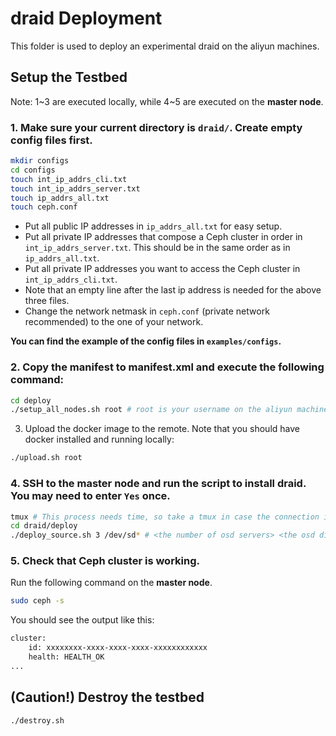 # draid Deployment

This folder is used to deploy an experimental draid on the aliyun machines.

## Setup the Testbed

Note: 1\~3 are executed locally, while 4\~5 are executed on the **master node**.

### 1. Make sure your current directory is `draid/`. Create empty config files first.

```bash
mkdir configs
cd configs
touch int_ip_addrs_cli.txt
touch int_ip_addrs_server.txt
touch ip_addrs_all.txt
touch ceph.conf
```

- Put all public IP addresses in `ip_addrs_all.txt` for easy setup.
- Put all private IP addresses that compose a Ceph cluster in order in `int_ip_addrs_server.txt`. This should be in the same order as in `ip_addrs_all.txt`.
- Put all private IP addresses you want to access the Ceph cluster in `int_ip_addrs_cli.txt`.
- Note that an empty line after the last ip address is needed for the above three files.
- Change the network netmask in `ceph.conf` (private network recommended) to the one of your network.

**You can find the example of the config files in `examples/configs`.**

### 2. Copy the manifest to manifest.xml and execute the following command:

```Bash
cd deploy
./setup_all_nodes.sh root # root is your username on the aliyun machines
```

3. Upload the docker image to the remote. Note that you should have docker installed and running locally:

```bash
./upload.sh root
```

### 4. SSH to the **master node** and run the script to install draid. You may need to enter `Yes` once.

```Bash
tmux # This process needs time, so take a tmux in case the connection is broken.
cd draid/deploy
./deploy_source.sh 3 /dev/sd* # <the number of osd servers> <the osd disk>
```

### 5. Check that Ceph cluster is working.

Run the following command on the **master node**. 

```Bash
sudo ceph -s
```

You should see the output like this:

```Bash
cluster:
    id: xxxxxxxx-xxxx-xxxx-xxxx-xxxxxxxxxxxx
    health: HEALTH_OK
...
```

## (Caution!) Destroy the testbed

```Bash
./destroy.sh
```
